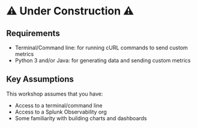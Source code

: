 # ⚠️ Under Construction ⚠️
## Requirements

- Terminal/Command line: for running cURL commands to send custom metrics
- Python 3 and/or Java: for generating data and sending custom metrics

## Key Assumptions

This workshop assumes that you have:

- Access to a terminal/command line
- Access to a Splunk Observability org
- Some familiarity with building charts and dashboards